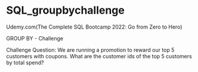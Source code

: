 # SQL_groupbychallenge
Udemy.com(The Complete SQL Bootcamp 2022: Go from Zero to Hero)

GROUP BY - Challenge

Challenge Question: We are running a promotion to reward our top 5 customers with coupons. What are the customer ids of the top 5 customers by total spend?
